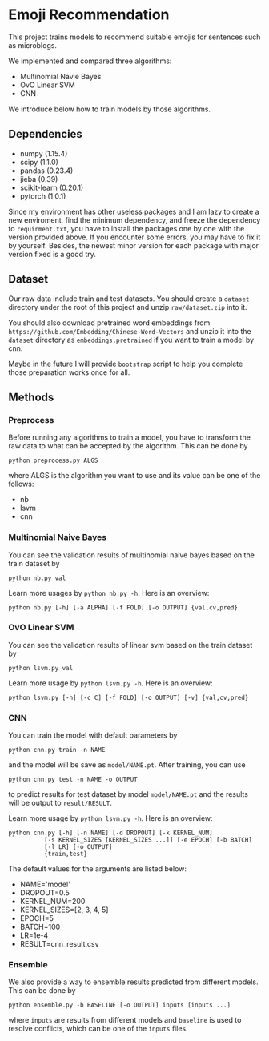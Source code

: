 # Emoji Recommendation
This project trains models to recommend suitable emojis for sentences
such as microblogs.

We implemented and compared three algorithms:
- Multinomial Navie Bayes
- OvO Linear SVM
- CNN

We introduce below how to train models by those algorithms.

## Dependencies
- numpy (1.15.4)
- scipy (1.1.0)
- pandas (0.23.4)
- jieba (0.39)
- scikit-learn (0.20.1)
- pytorch (1.0.1)

Since my environment has other useless packages and I am lazy to create
a new enviroment, find the minimum dependency, and freeze the dependency
to `requirment.txt`, you have to install the packages one by one with the
version provided above. If you encounter some errors, you may have to fix
it by yourself. Besides, the newest minor version for each package with
major version fixed is a good try.

## Dataset
Our raw data include train and test datasets. You should create a `dataset`
directory under the root of this project and unzip `raw/dataset.zip` into it.

You should also download pretrained word embeddings from
`https://github.com/Embedding/Chinese-Word-Vectors`
and unzip it into the `dataset` directory as `embeddings.pretrained` if you
want to train a model by cnn.

Maybe in the future I will provide `bootstrap` script to help you complete
those preparation works once for all.

## Methods

### Preprocess
Before running any algorithms to train a model, you have to transform
the raw data to what can be accepted by the algorithm. This can be done by

    python preprocess.py ALGS

where ALGS is the algorithm you want to use and its value can be one of
the follows:
- nb
- lsvm
- cnn

### Multinomial Naive Bayes
You can see the validation results of multinomial naive bayes
based on the train dataset by

    python nb.py val

Learn more usages by `python nb.py -h`. Here is an overview:

    python nb.py [-h] [-a ALPHA] [-f FOLD] [-o OUTPUT] {val,cv,pred}

### OvO Linear SVM
You can see the validation results of linear svm
based on the train dataset by

    python lsvm.py val

Learn more usage by `python lsvm.py -h`. Here is an overview:

    python lsvm.py [-h] [-c C] [-f FOLD] [-o OUTPUT] [-v] {val,cv,pred}

### CNN
You can train the model with default parameters by

    python cnn.py train -n NAME

and the model will be save as `model/NAME.pt`.
After training, you can use

    python cnn.py test -n NAME -o OUTPUT

to predict results for test dataset by model `model/NAME.pt` and the results
will be output to `result/RESULT`.

Learn more usage by `python lsvm.py -h`. Here is an overview:

    python cnn.py [-h] [-n NAME] [-d DROPOUT] [-k KERNEL_NUM]
              [-s KERNEL_SIZES [KERNEL_SIZES ...]] [-e EPOCH] [-b BATCH]
              [-l LR] [-o OUTPUT]
              {train,test}

The default values for the arguments are listed below:
- NAME='model'
- DROPOUT=0.5
- KERNEL_NUM=200
- KERNEL_SIZES=[2, 3, 4, 5]
- EPOCH=5
- BATCH=100
- LR=1e-4
- RESULT=cnn_result.csv

### Ensemble

We also provide a way to ensemble results predicted from different models.
This can be done by

    python ensemble.py -b BASELINE [-o OUTPUT] inputs [inputs ...]

where `inputs` are results from different models and `baseline` is used to
resolve conflicts, which can be one of the `inputs` files.
